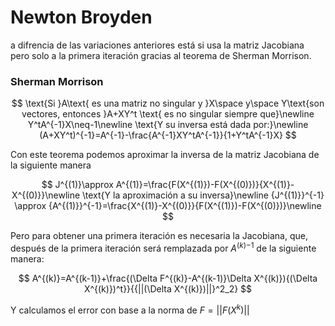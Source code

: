 # Newton Broyden

a difrencia de las variaciones anteriores está si usa la matriz Jacobiana pero solo a la primera iteración gracias al teorema de Sherman Morrison.

### Sherman Morrison

$$
\text{Si }A\text{ es una matriz no singular y }X\space y\space Y\text{son vectores, entonces }A+XY^t \text{ es no singular siempre que}\newline
Y^tA^{-1}X\neq-1\newline
\text{Y su inversa está dada por:}\newline
(A+XY^t)^{-1}=A^{-1}-\frac{A^{-1}XY^tA^{-1}}{1+Y^tA^{-1}X}
$$

Con este teorema podemos aproximar la inversa de la matriz Jacobiana de la siguiente manera

$$
J^{(1)}\approx A^{(1)}=\frac{F(X^{(1)})-F(X^{(0)})}{X^{(1)}-X^{(0)}}\newline
\text{Y la aproximación a su inversa}\newline
{J^{(1)}}^{-1} \approx {A^{(1)}}^{-1}=\frac{X^{(1)}-X^{(0)}}{F(X^{(1)})-F(X^{(0)})}\newline
$$

Pero para obtener una primera iteración es necesaria la Jacobiana, que, después de la primera iteración será remplazada por ${A^{(k)}}^{-1}$ de la siguiente manera:

$$
A^{(k)}=A^{(k-1)}+\frac{(\Delta F^{(k)}-A^{(k-1)}\Delta X^{(k)}){(\Delta X^{(k)})^t}}{{||(\Delta X^{(k)})||}^2_2}
$$

Y calculamos el error con base a la norma de $F = ||F(X^k)||$

